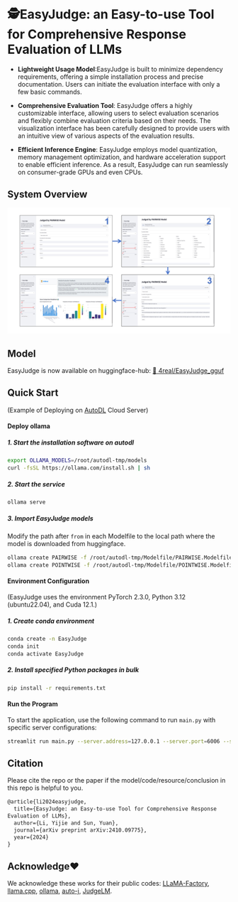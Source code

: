 # 🕵️EasyJudge: an Easy-to-use Tool for Comprehensive Response Evaluation of LLMs

- **Lightweight Usage Model**:EasyJudge is built to minimize dependency requirements, offering a simple installation process and precise documentation. Users can initiate the evaluation interface with only a few basic commands.

- **Comprehensive Evaluation Tool**: EasyJudge offers a highly customizable interface, allowing users to select evaluation scenarios and flexibly combine evaluation criteria based on their needs. The visualization interface has been carefully designed to provide users with an intuitive view of various aspects of the evaluation results.

- **Efficient Inference Engine**: EasyJudge employs model quantization, memory management optimization, and hardware acceleration support to enable efficient inference. As a result, EasyJudge can run seamlessly on consumer-grade GPUs and even CPUs.

## System Overview
![Example Image](picture/screenshot.png)

## Model

EasyJudge is now available on huggingface-hub:
[🤗 4real/EasyJudge_gguf](https://huggingface.co/4real/EasyJudge_gguf)

## Quick Start

(Example of Deploying on [AutoDL](https://www.autodl.com/home) Cloud Server)

#### Deploy ollama

##### 1. Start the installation software on autodl
```bash
export OLLAMA_MODELS=/root/autodl-tmp/models
curl -fsSL https://ollama.com/install.sh | sh
```

##### 2. Start the service
```bash
ollama serve
```

##### 3. Import EasyJudge models
Modify the path after `from` in each Modelfile to the local path where the model is downloaded from huggingface.
```bash
ollama create PAIRWISE -f /root/autodl-tmp/Modelfile/PAIRWISE.Modelfile
ollama create POINTWISE -f /root/autodl-tmp/Modelfile/POINTWISE.Modelfile
```

#### Environment Configuration

(EasyJudge uses the environment PyTorch 2.3.0, Python 3.12 (ubuntu22.04), and Cuda 12.1.)

##### 1. Create conda environment
```bash
conda create -n EasyJudge
conda init
conda activate EasyJudge
```

##### 2. Install specified Python packages in bulk
```bash
pip install -r requirements.txt
```
#### Run the Program

To start the application, use the following command to run `main.py` with specific server configurations:

```bash
streamlit run main.py --server.address=127.0.0.1 --server.port=6006 --server.enableXsrfProtection=false
```

## Citation

Please cite the repo or the paper if the model/code/resource/conclusion in this repo is helpful to you.

```
@article{li2024easyjudge,
  title={EasyJudge: an Easy-to-use Tool for Comprehensive Response Evaluation of LLMs},
  author={Li, Yijie and Sun, Yuan},
  journal={arXiv preprint arXiv:2410.09775},
  year={2024}
}
```

## Acknowledge❤️
We acknowledge these works for their public codes: 
[LLaMA-Factory](https://github.com/hiyouga/LLaMA-Factory), 
[llama.cpp](https://github.com/ggerganov/llama.cpp), 
[ollama](https://github.com/ollama/ollama), 
[auto-j](https://github.com/GAIR-NLP/auto-j/tree/main),
[JudgeLM](https://github.com/baaivision/JudgeLM).
